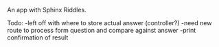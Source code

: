 An app with Sphinx Riddles.

Todo:
-left off with where to store actual answer (controller?)
-need new route to process form question and compare against answer
-print confirmation of result

